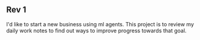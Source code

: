 ## Rev 1
I'd like to start a new business using ml agents. This project is to review my daily work notes to find out ways to improve progress towards that goal.
